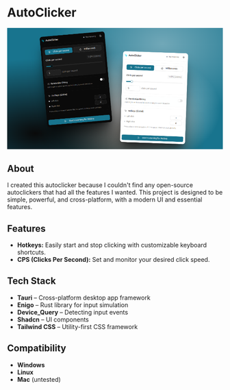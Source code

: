 # AutoClicker

![Autoclicker Screenshot](.github/banner.png)

## About

I created this autoclicker because I couldn't find any open-source autoclickers that had all the features I wanted. This project is designed to be simple, powerful, and cross-platform, with a modern UI and essential features.

## Features

- **Hotkeys:** Easily start and stop clicking with customizable keyboard shortcuts.
- **CPS (Clicks Per Second):** Set and monitor your desired click speed.

## Tech Stack

- **Tauri** – Cross-platform desktop app framework
- **Enigo** – Rust library for input simulation
- **Device_Query** – Detecting input events 
- **Shadcn** – UI components
- **Tailwind CSS** – Utility-first CSS framework

## Compatibility

- **Windows**
- **Linux**
- **Mac** (untested)